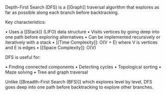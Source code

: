 Depth-First Search (DFS) is a [[Graph]] traversal algorithm that explores as far as possible along each branch before backtracking.

Key characteristics:

• Uses a [[Stack]] (LIFO) data structure
• Visits vertices by going deep into one path before exploring alternatives
• Can be implemented recursively or iteratively with a stack
• [[Time Complexity]]: O(V + E) where V is vertices and E is edges
• [[Space Complexity]]: O(V)

DFS is useful for:

• Finding connected components
• Detecting cycles
• Topological sorting
• Maze solving
• Tree and graph traversal

Unlike [[Breadth-First Search (BFS)]] which explores level by level, DFS goes deep into one path before backtracking to explore other branches.